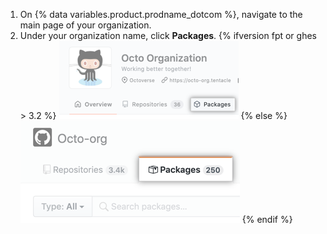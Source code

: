 1. On {% data variables.product.prodname_dotcom %}, navigate to the main page of your organization.
2. Under your organization name, click **Packages**.
  {% ifversion fpt or ghes > 3.2 %}
  ![Packages tab on org landing page](/assets/images/help/package-registry/org-tab-for-packages-with-overview-tab.png)
  {% else %}
  ![Packages tab on org landing page](/assets/images/help/package-registry/org-tab-for-packages.png)
  {% endif %}
